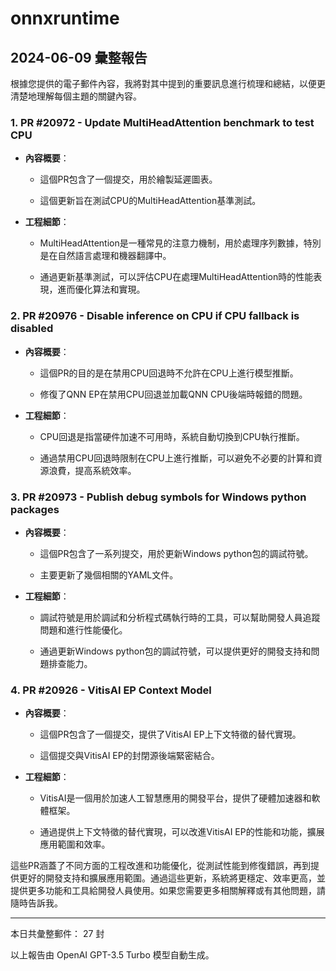 # onnxruntime

## 2024-06-09 彙整報告

根據您提供的電子郵件內容，我將對其中提到的重要訊息進行梳理和總結，以便更清楚地理解每個主題的關鍵內容。



### 1. PR #20972 - Update MultiHeadAttention benchmark to test CPU

- **內容概要**：

  - 這個PR包含了一個提交，用於繪製延遲圖表。

  - 這個更新旨在測試CPU的MultiHeadAttention基準測試。



- **工程細節**：

  - MultiHeadAttention是一種常見的注意力機制，用於處理序列數據，特別是在自然語言處理和機器翻譯中。

  - 通過更新基準測試，可以評估CPU在處理MultiHeadAttention時的性能表現，進而優化算法和實現。



### 2. PR #20976 - Disable inference on CPU if CPU fallback is disabled

- **內容概要**：

  - 這個PR的目的是在禁用CPU回退時不允許在CPU上進行模型推斷。

  - 修復了QNN EP在禁用CPU回退並加載QNN CPU後端時報錯的問題。



- **工程細節**：

  - CPU回退是指當硬件加速不可用時，系統自動切換到CPU執行推斷。

  - 通過禁用CPU回退時限制在CPU上進行推斷，可以避免不必要的計算和資源浪費，提高系統效率。



### 3. PR #20973 - Publish debug symbols for Windows python packages

- **內容概要**：

  - 這個PR包含了一系列提交，用於更新Windows python包的調試符號。

  - 主要更新了幾個相關的YAML文件。



- **工程細節**：

  - 調試符號是用於調試和分析程式碼執行時的工具，可以幫助開發人員追蹤問題和進行性能優化。

  - 通過更新Windows python包的調試符號，可以提供更好的開發支持和問題排查能力。



### 4. PR #20926 - VitisAI EP Context Model

- **內容概要**：

  - 這個PR包含了一個提交，提供了VitisAI EP上下文特徵的替代實現。

  - 這個提交與VitisAI EP的封閉源後端緊密結合。



- **工程細節**：

  - VitisAI是一個用於加速人工智慧應用的開發平台，提供了硬體加速器和軟體框架。

  - 通過提供上下文特徵的替代實現，可以改進VitisAI EP的性能和功能，擴展應用範圍和效率。



這些PR涵蓋了不同方面的工程改進和功能優化，從測試性能到修復錯誤，再到提供更好的開發支持和擴展應用範圍。通過這些更新，系統將更穩定、效率更高，並提供更多功能和工具給開發人員使用。如果您需要更多相關解釋或有其他問題，請隨時告訴我。



---



本日共彙整郵件： 27 封



以上報告由 OpenAI GPT-3.5 Turbo 模型自動生成。